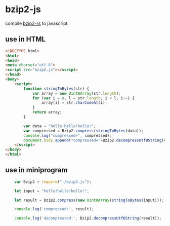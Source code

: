 # bzip2-js

compile [bzip2-rs](https://github.com/alexcrichton/bzip2-rs) to javascript.

## use in HTML

```html
<!DOCTYPE html>
<html>
<head>
<meta charset="utf-8">
<script src="bzip2.js"></script>
</head>
<body>
    <script>
        function stringToBytes(str) {
            var array = new Uint8Array(str.length);
            for (var i = 0, l = str.length; i < l; i++) {
                array[i] = str.charCodeAt(i);
            }
            return array;
        }

        var data = "hello!hello!hello!";
        var compressed = Bzip2.compress(stringToBytes(data));
        console.log("compressed=", compressed);
        document.body.append("compressed="+Bzip2.decompressUtf8String(compressed));
    </script>
</body>
</html>
```

## use in miniprogram

```javascript
    var Bzip2 = require("./bzip2.js");

    let input = "hello!hello!hello!";

    let result = Bzip2.compress(new Uint8Array(stringToBytes(input)));

    console.log('compressed:', result);

    console.log('decompressed:', Bzip2.decompressUtf8String(result));
```